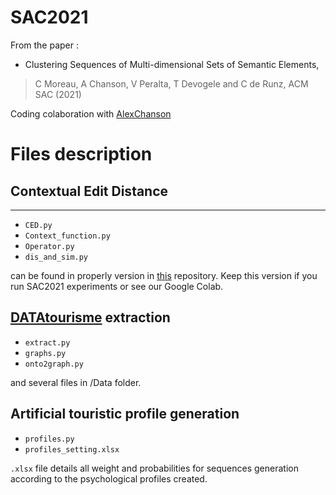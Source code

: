 SAC2021
=======

From the paper : 

* Clustering Sequences of Multi-dimensional Sets of Semantic Elements,
> C Moreau, A Chanson, V Peralta, T Devogele and C de Runz, ACM SAC (2021)

Coding colaboration with [AlexChanson](https://github.com/AlexChanson)


# Files description

## Contextual Edit Distance
------
* `CED.py`
* `Context_function.py`
* `Operator.py`
* `dis_and_sim.py`

can be found in properly version in [this](https://github.com/Clement-Moreau-Info/CED) repository. Keep this version if you run SAC2021 experiments or see our Google Colab. 

## [DATAtourisme](https://framagit.org/datatourisme/ontology/) extraction

* `extract.py`
* `graphs.py`
* `onto2graph.py`

and several files in /Data folder. 

## Artificial touristic profile generation

* `profiles.py`
* `profiles_setting.xlsx`

`.xlsx` file details all weight and probabilities for sequences generation according to the psychological profiles created. 

